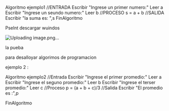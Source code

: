 Algoritmo ejemplo1
	//ENTRADA
	Escribir "Ingrese un primer numero:"
	Leer a 
	Escribir "Ingrese un seundo numero:"
	Leer b
	//PROCESO
	s = a + b 
	//SALIDA
	Escribir "la suma es: ",s
FinAlgoritmo

Pselnt descargar wuindos 

![Uploading image.png…]()


la pueba 


para desalloyar algorimos  de programacion 


ejemplo 2 : 



Algoritmo ejemplo2
	//Entrada 
	Escribir "Ingrese el primer promedio:"
	Leer a
	Escribir "Ingrese el seguno promedio:"
	Leer b
	Escribir "Ingrese el terser promedio:"
	Leer c
	//Proceso
	p = (a + b + c)/3
	//Salida
	Escribir "El promedio es :",p
	

FinAlgoritmo

